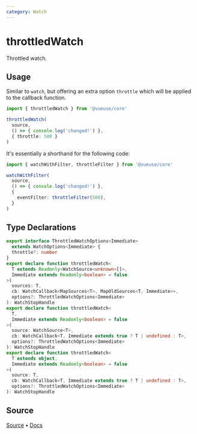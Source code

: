 ```yaml
---
category: Watch
---
```


# throttledWatch

Throttled watch.

## Usage

Similar to `watch`, but offering an extra option `throttle` which will be applied to the callback function.

```ts
import { throttledWatch } from '@vueuse/core'

throttledWatch(
  source,
  () => { console.log('changed!') },
  { throttle: 500 }
)
```

It's essentially a shorthand for the following code:

```ts
import { watchWithFilter, throttleFilter } from '@vueuse/core'

watchWithFilter(
  source,
  () => { console.log('changed!') },
  {
    eventFilter: throttleFilter(500),
  }
)
```


<!--FOOTER_STARTS-->
## Type Declarations

```typescript
export interface ThrottledWatchOptions<Immediate>
  extends WatchOptions<Immediate> {
  throttle?: number
}
export declare function throttledWatch<
  T extends Readonly<WatchSource<unknown>[]>,
  Immediate extends Readonly<boolean> = false
>(
  sources: T,
  cb: WatchCallback<MapSources<T>, MapOldSources<T, Immediate>>,
  options?: ThrottledWatchOptions<Immediate>
): WatchStopHandle
export declare function throttledWatch<
  T,
  Immediate extends Readonly<boolean> = false
>(
  source: WatchSource<T>,
  cb: WatchCallback<T, Immediate extends true ? T | undefined : T>,
  options?: ThrottledWatchOptions<Immediate>
): WatchStopHandle
export declare function throttledWatch<
  T extends object,
  Immediate extends Readonly<boolean> = false
>(
  source: T,
  cb: WatchCallback<T, Immediate extends true ? T | undefined : T>,
  options?: ThrottledWatchOptions<Immediate>
): WatchStopHandle
```

## Source

[Source](https://github.com/vueuse/vueuse/blob/main/packages/shared/throttledWatch/index.ts) • [Docs](https://github.com/vueuse/vueuse/blob/main/packages/shared/throttledWatch/index.md)


<!--FOOTER_ENDS-->
